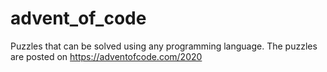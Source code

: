 # advent_of_code

Puzzles that can be solved using any programming language.  The puzzles are posted on https://adventofcode.com/2020
